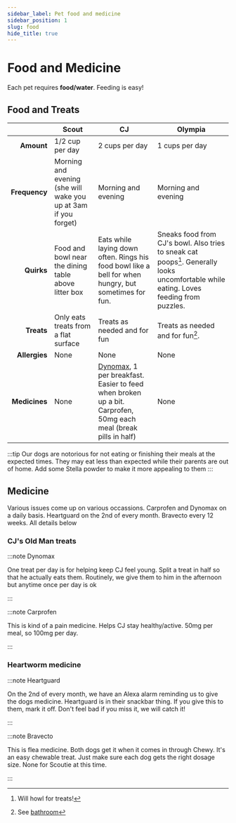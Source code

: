 ```yaml
---
sidebar_label: Pet food and medicine
sidebar_position: 1
slug: food
hide_title: true
---
```


# Food and Medicine

Each pet requires **food/water**. Feeding is easy!

## Food and Treats

|               | Scout         | CJ                    |    Olympia     |
| ------------: | --- | --- | ---------------------------------- |
|    **Amount** | 1/2 cup per day | 2 cups per day  | 1 cups per day           |
| **Frequency** | Morning and evening     (she will wake you up at 3am if you forget)                    | Morning and evening                 | Morning and evening            |
|    **Quirks** | Food and bowl near the dining table above litter box   | Eats while laying down often. Rings his food bowl like a bell for when hungry, but sometimes for fun.  | Sneaks food from CJ's bowl. Also tries to sneak cat poops[^1]. Generally looks uncomfortable while eating. Loves feeding from puzzles. |
|    **Treats** | Only eats treats from a flat surface | Treats as needed and for fun      | Treats as needed and for fun[^2].        |
| **Allergies** | None    | None   |  None   |
| **Medicines** | None   | [Dynomax](#cjs-old-man-treats), 1 per breakfast. Easier to feed when broken up a bit. Carprofen, 50mg each meal (break pills in half) | None |

[^2]: See [bathroom](/docs/pets/scout#litterbox)
[^1]: Will howl for treats!

:::tip
Our dogs are notorious for not eating or finishing their meals at the expected times. They may eat less than expected while their parents are out of home.
Add some Stella powder to make it more appealing to them
:::

## Medicine

Various issues come up on various occassions. Carprofen and Dynomax on a daily basis. Heartguard on the 2nd of every month. Bravecto every 12 weeks. All details below

### CJ's Old Man treats

:::note Dynomax

One treat per day is for helping keep CJ feel young. Split a treat in half so that he actually eats them. Routinely, we give them to him in the afternoon but anytime once per day is ok

:::

:::note Carprofen

This is kind of a pain medicine. Helps CJ stay healthy/active. 50mg per meal, so 100mg per day. 

:::



### Heartworm medicine

:::note Heartguard

On the 2nd of every month, we have an Alexa alarm reminding us to give the dogs medicine. Heartguard is in their snackbar thing. If you give this to them, mark it off. Don't feel bad if you miss it, we will catch it!

:::

:::note Bravecto

This is flea medicine. Both dogs get it when it comes in through Chewy. It's an easy chewable treat. Just make sure each dog gets the right dosage size. None for Scoutie at this time.

:::
